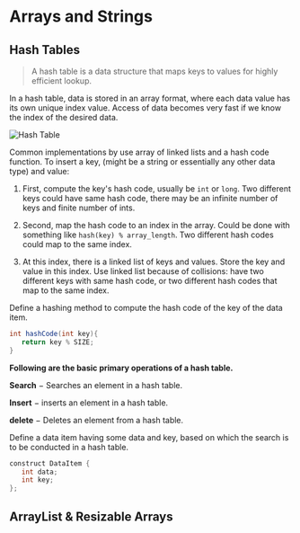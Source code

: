 # Arrays and Strings

## Hash Tables

> A hash table is a data structure that maps keys to values for highly efficient lookup.

In a hash table, data is stored in an array format, where each data value has its own unique index value. Access of data becomes very fast if we know the index of the desired data.

![Hash Table](https://www.tutorialspoint.com/data_structures_algorithms/images/hash_function.jpg)

Common implementations by use array of linked lists and a hash code function. To insert a key, (might be a string or essentially any other data type) and value:

1. First, compute the key's hash code, usually be `int` or `long`. Two different keys could have same hash code, there may be an infinite number of keys and finite number of ints.

2. Second, map the hash code to an index in the array. Could be done with something like `hash(key) % array_length`. Two different hash codes could map to the same index. 

3. At this index, there is a linked list of keys and values. Store the key and value in this index. Use linked list because of collisions: have two different keys with same hash code, or two different hash codes that map to the same index.

Define a hashing method to compute the hash code of the key of the data item.

```java
int hashCode(int key){
   return key % SIZE;
}
```

**Following are the basic primary operations of a hash table.**

**Search** − Searches an element in a hash table.

**Insert** − inserts an element in a hash table.

**delete** − Deletes an element from a hash table.

Define a data item having some data and key, based on which the search is to be conducted in a hash table.

```java
construct DataItem {
   int data;
   int key;
};
```

## ArrayList & Resizable Arrays

